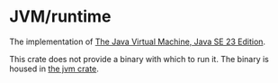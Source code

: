 # JVM/runtime

The implementation
of [The Java Virtual Machine, Java SE 23 Edition](https://docs.oracle.com/javase/specs/jvms/se23/html/index.html).

This crate does not provide a binary with which to run it. The binary is housed in [the jvm crate](../jvm).